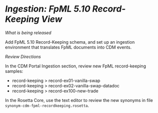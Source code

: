 # *Ingestion: FpML 5.10 Record-Keeping View*

_What is being released_

Add FpML 5.10 Record-Keeping schema, and set up an ingestion environment that translates FpML documents into CDM events.

_Review Directions_

In the CDM Portal Ingestion section, review new FpML record-keeping samples:

- record-keeping > record-ex01-vanilla-swap
- record-keeping > record-ex02-vanilla-swap-datadoc
- record-keeping > record-ex100-new-trade

In the Rosetta Core, use the text editor to review the new synonyms in file `synonym-cdm-fpml-recordkeeping.rosetta`.

